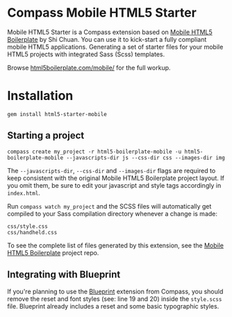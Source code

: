 Compass Mobile HTML5 Starter
============================

Mobile HTML5 Starter is a Compass extension based on [Mobile HTML5 Boilerplate](https://github.com/shichuan/mobile-html5-boilerplate) by Shi Chuan.
You can use it to kick-start a fully compliant mobile HTML5 applications. Generating a set of starter files for your mobile HTML5 projects with integrated Sass (Scss) templates.

Browse [html5boilerplate.com/mobile/](http://html5boilerplate.com/mobile/) for the full workup.


Installation
============

    gem install html5-starter-mobile


Starting a project
------------------

    compass create my_project -r html5-boilerplate-mobile -u html5-boilerplate-mobile --javascripts-dir js --css-dir css --images-dir img

The `--javascripts-dir`, `--css-dir` and `--images-dir` flags are required to keep consistent with the original Mobile HTML5 Boilerplate project layout. If you omit them, be sure to edit your javascript and style tags accordingly in `index.html`.

Run `compass watch my_project` and the SCSS files will automatically get compiled to your Sass compilation directory whenever a change is made:

    css/style.css
    css/handheld.css

To see the complete list of files generated by this extension, see the [Mobile HTML5 Boilerplate](https://github.com/shichuan/mobile-html5-boilerplate) project repo.


Integrating with Blueprint
--------------------------

If you're planning to use the [Blueprint](http://compass-style.org/docs/reference/blueprint/) extension from Compass, you should remove the reset and font styles (see: line 19 and 20) inside the `style.scss` file. Blueprint already includes a reset and some basic typographic styles.
